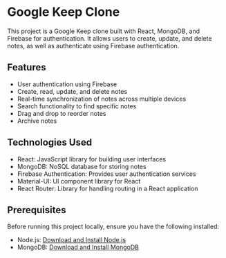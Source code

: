 # Google Keep Clone

This project is a Google Keep clone built with React, MongoDB, and Firebase for authentication. It allows users to create, update, and delete notes, as well as authenticate using Firebase authentication.

## Features

- User authentication using Firebase
- Create, read, update, and delete notes
- Real-time synchronization of notes across multiple devices
- Search functionality to find specific notes
- Drag and drop to reorder notes
- Archive notes

## Technologies Used

- React: JavaScript library for building user interfaces
- MongoDB: NoSQL database for storing notes
- Firebase Authentication: Provides user authentication services
- Material-UI: UI component library for React
- React Router: Library for handling routing in a React application

## Prerequisites

Before running this project locally, ensure you have the following installed:

- Node.js: [Download and Install Node.js](https://nodejs.org/en/download/)
- MongoDB: [Download and Install MongoDB](https://docs.mongodb.com/manual/installation/)
